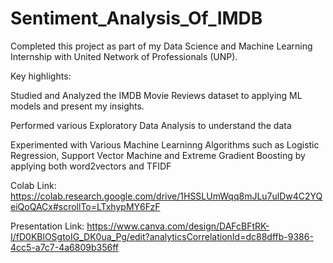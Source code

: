 # Sentiment_Analysis_Of_IMDB

Completed this project as part of my Data Science and Machine Learning Internship with United Network of Professionals (UNP).

Key highlights:

Studied and Analyzed the IMDB Movie Reviews dataset to applying ML models and present my insights.

Performed various Exploratory Data Analysis to understand the data

Experimented with Various Machine Learninng Algorithms such as Logistic Regression, Support Vector Machine and Extreme Gradient Boosting by applying both word2vectors and TFIDF

Colab Link: https://colab.research.google.com/drive/1HSSLUmWqq8mJLu7ulDw4C2YQeiQoQACx#scrollTo=LTxhypMY6FzF

Presentation Link: https://www.canva.com/design/DAFcBFtRK-I/fD0KBlOSgtoIG_DK0ua_Pg/edit?analyticsCorrelationId=dc88dffb-9386-4cc5-a7c7-4a6809b356ff
